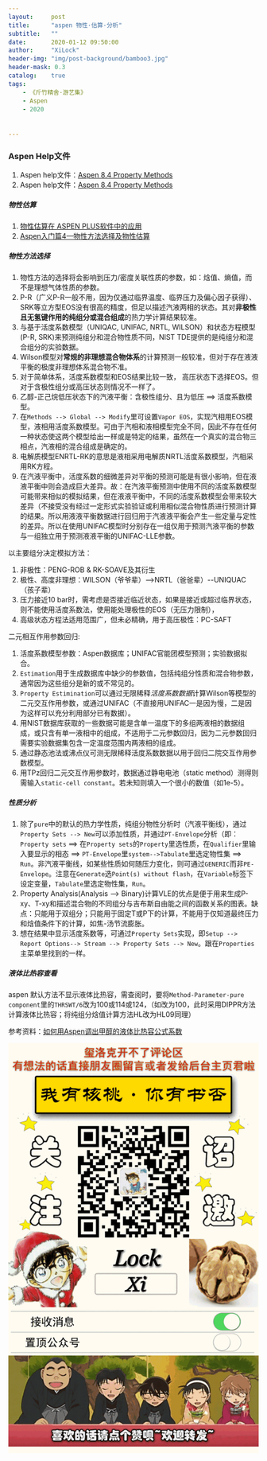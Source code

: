 ```yaml
---
layout:     post
title:      "aspen 物性·估算·分析"
subtitle:   ""
date:       2020-01-12 09:50:00
author:     "XiLock"
header-img: "img/post-background/bamboo3.jpg"
header-mask: 0.3
catalog:    true
tags:
    - 《斤竹精舍·游艺集》
    - Aspen
    - 2020


---
```


### Aspen Help文件
1. Aspen help文件：[Aspen 8.4 Property Methods](https://molakirlee.github.io/attachment/aspen/Aspen_8p4_PropertyMethods.pdf)
1. Aspen help文件：[Aspen 8.4 Property Methods](https://molakirlee.github.io/attachment/aspen/AspenPhysPropMethodsV12-Ref.pdf)

##### 物性估算
1. [物性估算在 ASPEN PLUS软件中的应用](https://molakirlee.github.io/attachment/aspen/aspen_property_estimation.PDF)
1. [Aspen入门篇4—物性方法选择及物性估算](https://www.jianshu.com/p/04ad791aa339)

##### 物性方法选择
1. 物性方法的选择将会影响到压力/密度关联性质的参数，如：焓值、熵值，而不是理想气体性质的参数。
1. P-R（广义P-R一般不用，因为仅通过临界温度、临界压力及偏心因子获得）、SRK等立方型EOS没有很高的精度，但足以描述汽液两相的状态。其对**非极性且无氢键作用的纯组分或混合组成**的热力学计算结果较准。
1. 与基于活度系数模型（UNIQAC, UNIFAC, NRTL, WILSON）和状态方程模型(P-R, SRK)来预测纯组分和混合物性质不同，NIST TDE提供的是纯组分和混合组分的实验数据。
1. Wilson模型对**常规的非理想混合物体系**的计算预测一般较准，但对于存在液液平衡的极度非理想体系混合物不准。
1. 对于简单体系，活度系数模型和EOS结果比较一致， 高压状态下选择EOS。但对于含极性组分或高压状态则情况不一样了。
1. 乙醇-正己烷低压状态下的汽液平衡：含极性组分、且为低压 ==> 活度系数模型。
1. 在`Methods --> Global --> Modify`里可设置`Vapor EOS`，实现汽相用EOS模型，液相用活度系数模型。可由于汽相和液相模型完全不同，因此不存在任何一种状态使这两个模型给出一样或是特定的结果，虽然在一个真实的混合物三相点，汽液相的混合组成是确定的。
1. 电解质模型ENRTL-RK的意思是液相采用电解质NRTL活度系数模型，汽相采用RK方程。
1. 在汽液平衡中，活度系数的细微差异对平衡的预测可能是有很小影响，但在液液平衡中则会造成巨大差异。故：在汽液平衡预测中使用不同的活度系数模型可能带来相似的模拟结果，但在液液平衡中，不同的活度系数模型会带来较大差异（不接受没有经过一定形式实验验证或利用相似混合物性质进行预测计算的结果。所以用液液平衡数据进行回归用于汽液液平衡会产生一些定量与定性的差异。所以在使用UNIFAC模型时分别存在一组仅用于预测汽液平衡的参数与一组独立用于预测液液平衡的UNIFAC-LLE参数。

以主要组分决定模拟方法：
1. 非极性：PENG-ROB & RK-SOAVE及其衍生
1. 极性、高度非理想：WILSON（爷爷辈）-->NRTL（爸爸辈）--UNIQUAC（孩子辈）
1. 压力接近10 bar时，需考虑是否接近临近状态，如果是接近或超过临界状态，则不能使用活度系数法，使用能处理极性的EOS（无压力限制），
1. 高级状态方程法适用范围广，但未必精确，用于高压极性：PC-SAFT


二元相互作用参数回归:  
1. 活度系数模型参数：Aspen数据库；UNIFAC官能团模型预测；实验数据拟合。
1. `Estimation`用于生成数据库中缺少的参数值，包括纯组分性质和混合物参数，通常因为这些组分是新的或不常见的。
1. `Property Estimination`可以通过无限稀释*活度系数数据*计算Wilson等模型的二元交互作用参数，或通过UNIFAC（不直接用UNIFAC一是因为慢，二是因为这样可以充分利用部分已有数据）。
1. 用NIST数据库获取的一些数据可能是含单一温度下的多组两液相的数据组成，或只含有单一液相中的组成，不适用于二元参数回归，因为二元参数回归需要实验数据集包含一定温度范围内两液相的组成。
1. 通过静态池法或沸点仪可测无限稀释活度系数数据以用于回归二院交互作用参数模型。
1. 用TPz回归二元交互作用参数时，数据通过静电电池（static method）测得则需输入`static-cell constant`。若未知则填入一个很小的数值（如1e-5）。


##### 性质分析
1. 除了`pure`中的默认的热力学性质，纯组分物性分析时（汽液平衡线），通过`Property Sets --> New`可以添加性质，并通过`PT-Envelope`分析（即：`Property sets` ==> 在`Property sets`的`Property`里选性质，在`Qualifier`里输入要显示的相态 ==> `PT-Envelope`里`system-->Tabulate`里选定物性集 ==> `Run`。非汽液平衡线，如某些性质如何随压力变化，则可通过`GENERIC`而非`PE-Envelope`。注意在`Generate`选`Point(s) without flash`，在`Variable`标签下设定变量，`Tabulate`里选定物性集，`Run`。
1. Property Analysis(Analysis --> Binary)计算VLE的优点是便于用来生成P-xy、T-xy和描述混合物的不同组分与吉布斯自由能之间的函数关系的图表。缺点：只能用于双组分；只能用于固定T或P下的计算，不能用于仅知道最终压力和焓值条件下的计算，如焦-汤节流膨胀。
1. 想在结果中显示活度系数等，可通过`Property Sets`实现，即`Setup --> Report Options--> Stream --> Property Sets --> New`。跟在`Properties`主菜单里找到的一样。

##### 液体比热容查看
 aspen 默认方法不显示液体比热容，需查阅时，要将`Method-Parameter-pure component`里的`THRSWT/6`改为100或114或124，（如改为100，此时采用DIPPR方法计算液体比热容；将纯组分焓值计算方法HL改为HL09同理）  

参考资料：[如何用Aspen调出甲醇的液体比热容公式系数](https://bbs.mahoupao.com/thread-158265-1-1.html)

![](/img/wc-tail.GIF)
